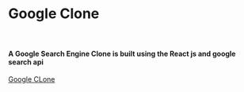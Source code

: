 <h1>Google Clone</h1><br>
<h4>A Google Search Engine Clone is built
using the React js and google search api</h4>
<a href="https://quizzical-payne-d3e222.netlify.app/" target="_blank">Google CLone</a>
